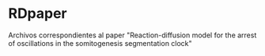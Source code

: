 # RDpaper
Archivos correspondientes al paper "Reaction-diffusion model for the arrest of oscillations in the somitogenesis segmentation clock"
